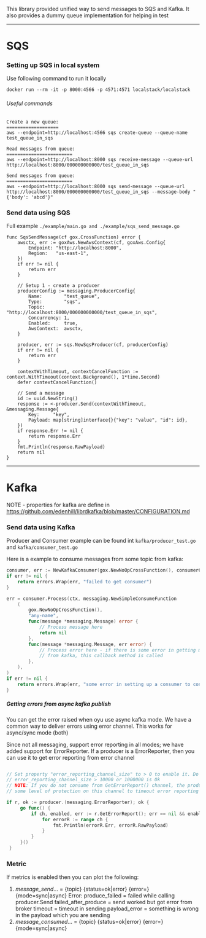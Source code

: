 This library provided unified way to send messages to SQS and Kafka. It also provides a dummy queue implementation for helping in test

---

# SQS

### Setting up SQS in local system

Use following command to run it locally

```shell
docker run --rm -it -p 8000:4566 -p 4571:4571 localstack/localstack
```

###### Useful commands

```shell
Create a new queue:
===================
aws --endpoint=http://localhost:4566 sqs create-queue --queue-name test_queue_in_sqs

Read messages from queue:
========================
aws --endpoint=http://localhost:8000 sqs receive-message --queue-url  http://localhost:8000/000000000000/test_queue_in_sqs

Send messages from queue:
========================
aws --endpoint=http://localhost:8000 sqs send-message --queue-url http://localhost:8000/000000000000/test_queue_in_sqs --message-body "{'body': 'abcd'}"
```

### Send data using SQS

Full example ```./example/main.go and ./example/sqs_send_message.go```

```
func SqsSendMessage(cf gox.CrossFunction) error {
	awsctx, err := goxAws.NewAwsContext(cf, goxAws.Config{
		Endpoint: "http://localhost:8000",
		Region:   "us-east-1",
	})
	if err != nil {
		return err
	}

	// Setup 1 - create a producer
	producerConfig := messaging.ProducerConfig{
		Name:        "test_queue",
		Type:        "sqs",
		Topic:       "http://localhost:8000/000000000000/test_queue_in_sqs",
		Concurrency: 1,
		Enabled:     true,
		AwsContext:  awsctx,
	}

	producer, err := sqs.NewSqsProducer(cf, producerConfig)
	if err != nil {
		return err
	}

	contextWithTimeout, contextCancelFunction := context.WithTimeout(context.Background(), 1*time.Second)
	defer contextCancelFunction()

	// Send a message 
	id := uuid.NewString()
	response := <-producer.Send(contextWithTimeout, &messaging.Message{
		Key:     "key",
		Payload: map[string]interface{}{"key": "value", "id": id},
	})
	if response.Err != nil {
		return response.Err
	}
	fmt.Println(response.RawPayload)
	return nil
}

```

---

# Kafka
NOTE - properties for kafka are define in https://github.com/edenhill/librdkafka/blob/master/CONFIGURATION.md

### Send data using Kafka

Producer and Consumer example can be found int ```kafka/producer_test.go``` and ```kafka/consumer_test.go```

Here is a example to consume messages from some topic from kafka:
```go
consumer, err := NewKafkaConsumer(gox.NewNoOpCrossFunction(), consumerConfig)
if err != nil {
    return errors.Wrap(err, "failed to get consumer")
}

err = consumer.Process(ctx, messaging.NewSimpleConsumeFunction
    (
        gox.NewNoOpCrossFunction(),
        "any-name",
        func(message *messaging.Message) error {
			// Process message here
            return nil
        },
        func(message *messaging.Message, err error) {
            // Process error here - if there is some error in getting message
			// from kafka, this callback method is called
        },
    ),
)
if err != nil {
    return errors.Wrap(err, "some error in setting up a consumer to consume messages")
}
```

##### Getting errors from async kafka publish
You can get the error raised when oyu use async kafka mode. We have a common way to deliver errors using error channel.
This works for async/sync mode (both)

Since not all messaging, support error reporting in all modes; we have added support for ErrorReporter. If a producer is 
a ErrorReporter, then you can use it to get error reporting from error channel 
```go

// Set property "error_reporting_channel_size" to > 0 to enable it. Do not keep this value very small. 
// error_reporting_channel_size > 10000 or 1000000 is Ok
// NOTE: If you do not consume from GetErrorReport() channel, the producer amy block eventually (we have added
// some level of protection on this channel to timeout error reporting after 10ms - but it is still not the best way) 

if r, ok := producer.(messaging.ErrorReporter); ok {
     go func() {
         if ch, enabled, err := r.GetErrorReport(); err == nil && enabled {
             for errorR := range ch {
                 fmt.Println(errorR.Err, errorR.RawPayload)
             }
         }
     }()
 }
```

### Metric
If metrics is enabled then you can plot the following:
1. <prefix>_message_send_...     = {topic} {status=ok|error} {error=<error types>} {mode=sync|async}
   Error:
   produce_failed = failed while calling producer.Send
   failed_after_produce = send worked but got error from broker
   timeout = timeout in sending
   payload_error = something is wrong in the payload which you are sending
2. <prefix>_message_consumed_... = {topic} {status=ok|error} {error=<error types>} {mode=sync|async}
   